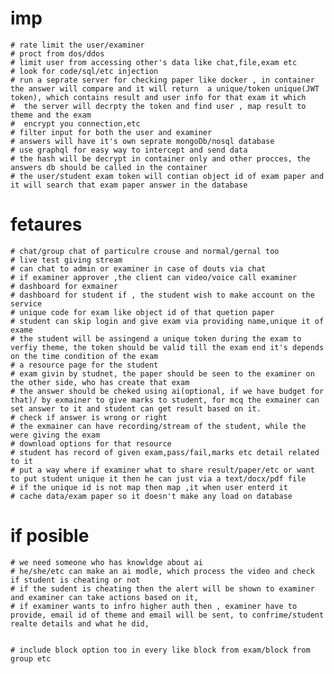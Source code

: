 # imp
    # rate limit the user/examiner
    # proct from dos/ddos
    # limit user from accessing other's data like chat,file,exam etc
    # look for code/sql/etc injection
    # run a seprate server for checking paper like docker , in container the answer will compare and it will return  a unique/token unique(JWT token), which contains result and user info for that exam it which
    #  the server will decrpty the token and find user , map result to theme and the exam
    #  encrypt you connection,etc
    # filter input for both the user and examiner
    # answers will have it's own seprate mongoDb/nosql database
    # use graphql for easy way to intercept and send data
    # the hash will be decrypt in container only and other procces, the answers db should be called in the container
    # the user/student exam token will contian object id of exam paper and it will search that exam paper answer in the database

# fetaures
    # chat/group chat of particulre crouse and normal/gernal too
    # live test giving stream
    # can chat to admin or examiner in case of douts via chat 
    # if examiner approver ,the client can video/voice call examiner
    # dashboard for exmainer
    # dashboard for student if , the student wish to make account on the service
    # unique code for exam like object id of that quetion paper
    # student can skip login and give exam via providing name,unique it of exame
    # the student will be assingend a unique token during the exam to verfiy theme, the token should be valid till the exam end it's depends on the time condition of the exam
    # a resource page for the student 
    # exam givin by studnet, the paper should be seen to the examiner on the other side, who has create that exam
    # the answer should be cheked using ai(optional, if we have budget for that)/ by exmainer to give marks to student, for mcq the exmainer can set answer to it and student can get result based on it.
    # check if answer is wrong or right
    # the exmainer can have recording/stream of the student, while the were giving the exam
    # download options for that resource 
    # student has record of given exam,pass/fail,marks etc detail related to it
    # put a way where if examiner what to share result/paper/etc or want to put student unique it then he can just via a text/docx/pdf file
    # if the unique id is not map then map ,it when user enterd it 
    # cache data/exam paper so it doesn't make any load on database  



# if posible

    # we need someone who has knowldge about ai 
    # he/she/etc can make an ai modle, which process the video and check if student is cheating or not
    # if the sudent is cheating then the alert will be shown to examiner and examiner can take actions based on it,
    # if examiner wants to infro higher auth then , examiner have to provide, email id of theme and email will be sent, to confrime/student realte details and what he did,


    # include block option too in every like block from exam/block from group etc


 